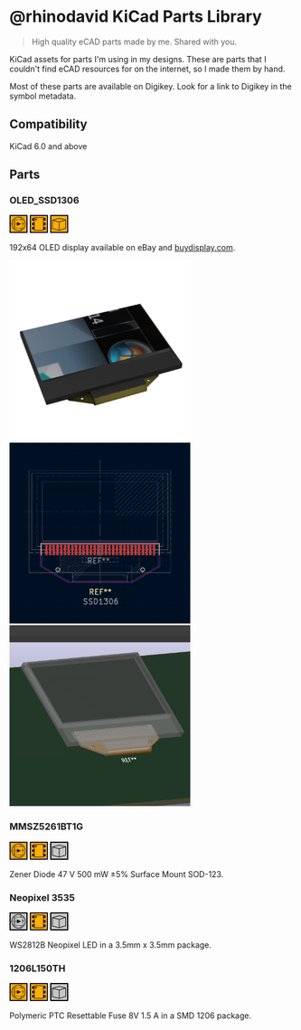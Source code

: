 # @rhinodavid KiCad Parts Library

<!-- This an autogenerated file! DO NOT EDIT. Update README.hbs and run generate script. <-->

> High quality eCAD parts made by me. Shared with you.

KiCad assets for parts I'm
using in my designs. These are parts that I couldn't find eCAD resources for on
the internet, so I made them by hand.

Most of these parts are available on
Digikey. Look for a link to Digikey in the symbol metadata.

## Compatibility

KiCad 6.0 and above

## Parts

### OLED_SSD1306

<div display="flex">
        <img alt="Symbol available" src="./docs/readme/symbol_icon_alternate.png" width="32" height="32" />
        <img alt="Footprint available" src="./docs/readme/footprint_icon_alternate.png" width="32" height="32">
        <img alt="Model available" src="./docs/readme/model_icon_alternate.png" width="32" height=32 />
</div>

<p>

192x64 OLED display available on eBay and [buydisplay.com](https://www.buydisplay.com/datasheet-128x64-oled-module-spi-0-96-inch-graphic-displays-white-on-black).

</p>

<div display="flex">
    <img src="./docs/readme/img/OLED-SSD1306-128X64_folded_render.png" width="320" height=320>
    <img src="./docs/readme/img/OLED-SSD1306-128X64_folded_footprint.png" width="320" height=320>
    <img src="./docs/readme/img/OLED-SSD1306-128X64_folded_model.png" width="320" height=320>
</div>

### MMSZ5261BT1G

<div display="flex">
        <img alt="Symbol available" src="./docs/readme/symbol_icon_alternate.png" width="32" height="32" />
        <img alt="Footprint available" src="./docs/readme/footprint_icon_alternate.png" width="32" height="32">
        <img alt="Model unavailable" src="./docs/readme/model_icon.png" width="32" height=32 />
</div>

<p>

Zener Diode 47 V 500 mW ±5% Surface Mount SOD-123.

</p>


### Neopixel 3535

<div display="flex">
        <img alt="Symbol unavailable" src="./docs/readme/symbol_icon.png" width="32" height="32" />
        <img alt="Footprint available" src="./docs/readme/footprint_icon_alternate.png" width="32" height="32">
        <img alt="Model unavailable" src="./docs/readme/model_icon.png" width="32" height=32 />
</div>

<p>

WS2812B Neopixel LED in a 3.5mm x 3.5mm package.

</p>


### 1206L150TH

<div display="flex">
        <img alt="Symbol available" src="./docs/readme/symbol_icon_alternate.png" width="32" height="32" />
        <img alt="Footprint available" src="./docs/readme/footprint_icon_alternate.png" width="32" height="32">
        <img alt="Model unavailable" src="./docs/readme/model_icon.png" width="32" height=32 />
</div>

<p>

Polymeric PTC Resettable Fuse 8V 1.5 A in a SMD 1206 package.

</p>


